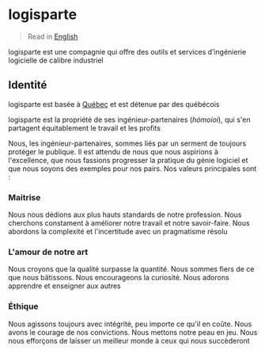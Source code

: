 # logisparte

> Read in [English](/profile/README.md)

logisparte est une compagnie qui offre des outils et services d’ingénierie logicielle de calibre
industriel

## Identité

logisparte est basée à [Québec](<https://fr.wikipedia.org/wiki/Québec_(ville)>) et est détenue
par des québécois

logisparte est la propriété de ses ingénieur-partenaires (_hómoioi_), qui s'en partagent
équitablement le travail et les profits

Nous, les ingénieur-partenaires, sommes liés par un serment de toujours protéger le publique. Il
est attendu de nous que nous aspirions à l'excellence, que nous fassions progresser la pratique
du génie logiciel et que nous soyons des exemples pour nos pairs. Nos valeurs principales sont :

### Maitrise

Nous nous dédions aux plus hauts standards de notre profession. Nous cherchons constament à
améliorer notre travail et notre savoir-faire. Nous abordons la complexité et l'incertitude avec
un pragmatisme résolu

### L'amour de notre art

Nous croyons que la qualité surpasse la quantité. Nous sommes fiers de ce que nous bâtissons.
Nous encourageons la curiosité. Nous adorons apprendre et enseigner aux autres

### Éthique

Nous agissons toujours avec intégrité, peu importe ce qu'il en coûte. Nous avons le courage de
nos convictions. Nous mettons notre peau en jeu. Nous nous efforçons de laisser un meilleur
monde à ceux qui nous succèderont
